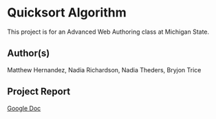 # Quicksort Algorithm
This project is for an Advanced Web Authoring class at Michigan State. 

## Author(s)
Matthew Hernandez, 
Nadia Richardson, 
Nadia Theders, 
Bryjon Trice 

## Project Report
[Google Doc](https://docs.google.com/document/d/1Byyn8U4BVkK1qXhGWSrT0DhAbDk8De-2MLxynQ33qtA/edit?usp=sharing)
